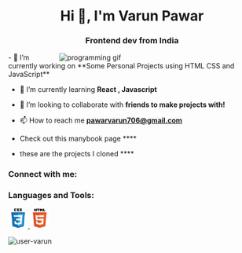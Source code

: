 <h1 align="center">Hi 👋, I'm Varun Pawar</h1>
<h3 align="center">Frontend dev from India</h3>

<img src="https://hackernoon.com/images/f2px36fy.gif" alt="programming gif" width="400px" align ="right" />
- 🔭 I’m currently working on **Some Personal Projects using HTML CSS and JavaScript**

- 🌱 I’m currently learning **React , Javascript**

- 👯 I’m looking to collaborate with **friends to make projects with!**

- 📫 How to reach me **pawarvarun706@gmail.com**
- Check out this manybook page ****
- these are the projects I cloned ****

<h3 align="left">Connect with me:</h3>
<p align="left">
</p>

<h3 align="left">Languages and Tools:</h3>
<p align="left"> <a href="https://www.w3schools.com/css/" target="_blank" rel="noreferrer"> <img src="https://raw.githubusercontent.com/devicons/devicon/master/icons/css3/css3-original-wordmark.svg" alt="css3" width="40" height="40"/> </a> <a href="https://www.w3.org/html/" target="_blank" rel="noreferrer"> <img src="https://raw.githubusercontent.com/devicons/devicon/master/icons/html5/html5-original-wordmark.svg" alt="html5" width="40" height="40"/> </a> </p>


<p><img align="center" src="https://github-readme-streak-stats.herokuapp.com/?user=user-varun&" alt="user-varun" /></p>


